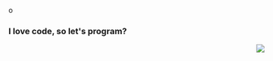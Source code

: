o
### I love code, so let's program?

<img align="right" src="https://github-readme-stats.vercel.app/api?username=Theryston&show_icons=true">




